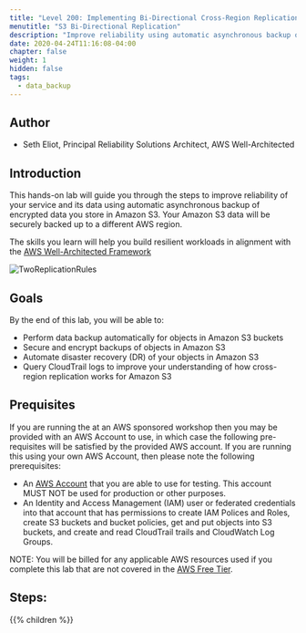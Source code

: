 ```yaml
---
title: "Level 200: Implementing Bi-Directional Cross-Region Replication (CRR) for Amazon Simple Storage Service (Amazon S3)"
menutitle: "S3 Bi-Directional Replication"
description: "Improve reliability using automatic asynchronous backup of encrypted data in Amazon S3"
date: 2020-04-24T11:16:08-04:00
chapter: false
weight: 1
hidden: false
tags:
  - data_backup
---
```

## Author

* Seth Eliot, Principal Reliability Solutions Architect, AWS Well-Architected

## Introduction

This hands-on lab will guide you through the steps to improve reliability of your service and its data using automatic asynchronous backup of encrypted data you store in Amazon S3. Your Amazon S3 data will be securely backed up to a different AWS region.

The skills you learn will help you build resilient workloads in alignment with the [AWS Well-Architected Framework](https://aws.amazon.com/architecture/well-architected/)

![TwoReplicationRules](/Reliability/200_Bidirectional_Replication_for_S3/Images/TwoReplicationRules.png)

## Goals

By the end of this lab, you will be able to:

* Perform data backup automatically for objects in Amazon S3 buckets
* Secure and encrypt backups of objects in Amazon S3
* Automate disaster recovery (DR) of your objects in Amazon S3
* Query CloudTrail logs to improve your understanding of how cross-region replication works for Amazon S3

## Prequisites

If you are running the at an AWS sponsored workshop then you may be provided with an AWS Account to use, in which case the following pre-requisites will be satisfied by the provided AWS account.  If you are running this using your own AWS Account, then please note the following prerequisites:

* An [AWS Account](https://portal.aws.amazon.com/gp/aws/developer/registration/index.html) that you are able to use for testing. This account MUST NOT be used for production or other purposes.
* An Identity and Access Management (IAM) user or federated credentials into that account that has permissions to create IAM Polices and Roles, create S3 buckets and bucket policies, get and put objects into S3 buckets, and create and read CloudTrail trails and CloudWatch Log Groups.

NOTE: You will be billed for any applicable AWS resources used if you complete this lab that are not covered in the [AWS Free Tier](https://aws.amazon.com/free/).

## Steps:
{{% children  %}}
